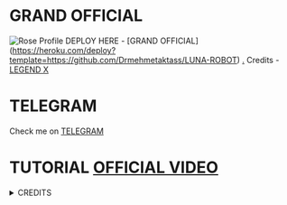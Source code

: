 

# GRAND OFFICIAL
![Rose Profile](https://telegra.ph/file/96c6f0def6ab4846424a1.jpg)
DEPLOY HERE - [GRAND OFFICIAL] (https://heroku.com/deploy?template=https://github.com/Drmehmetaktass/LUNA-ROBOT)
[.](https://heroku.com/deploy)
Credits - [LEGEND X](https://t.me/Drmehmetaktass)

# TELEGRAM
Check me on [TELEGRAM](https://t.me/ailemizegel)
# TUTORIAL [OFFICIAL VIDEO](https://youtu.be/JK9cLTDZUR0)

<details>
<summary> CREDITS </summary>
<h1> LEGEND X </h1>
<h1> PROBOY X </h1>
<h1> TEAMLEGEND </h1>
</details>
